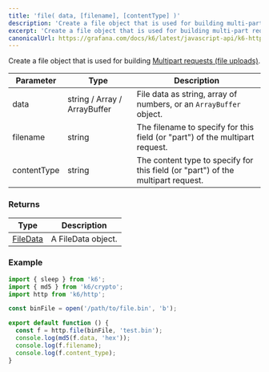 ```yaml
---
title: 'file( data, [filename], [contentType] )'
description: 'Create a file object that is used for building multi-part requests.'
excerpt: 'Create a file object that is used for building multi-part requests.'
canonicalUrl: https://grafana.com/docs/k6/latest/javascript-api/k6-http/file/
---
```


Create a file object that is used for building [Multipart requests (file uploads)](/examples/data-uploads#multipart-request-uploading-a-file).

| Parameter   | Type                         | Description                                                                      |
| ----------- | ---------------------------- | -------------------------------------------------------------------------------- |
| data        | string / Array / ArrayBuffer | File data as string, array of numbers, or an `ArrayBuffer` object. |
| filename    | string                       | The filename to specify for this field (or "part") of the multipart request.     |
| contentType | string                       | The content type to specify for this field (or "part") of the multipart request. |

### Returns

| Type                                         | Description        |
| -------------------------------------------- | ------------------ |
| [FileData](/javascript-api/k6-http/filedata) | A FileData object. |

### Example

<CodeGroup labels={[]}>

```javascript
import { sleep } from 'k6';
import { md5 } from 'k6/crypto';
import http from 'k6/http';

const binFile = open('/path/to/file.bin', 'b');

export default function () {
  const f = http.file(binFile, 'test.bin');
  console.log(md5(f.data, 'hex'));
  console.log(f.filename);
  console.log(f.content_type);
}
```

</CodeGroup>
